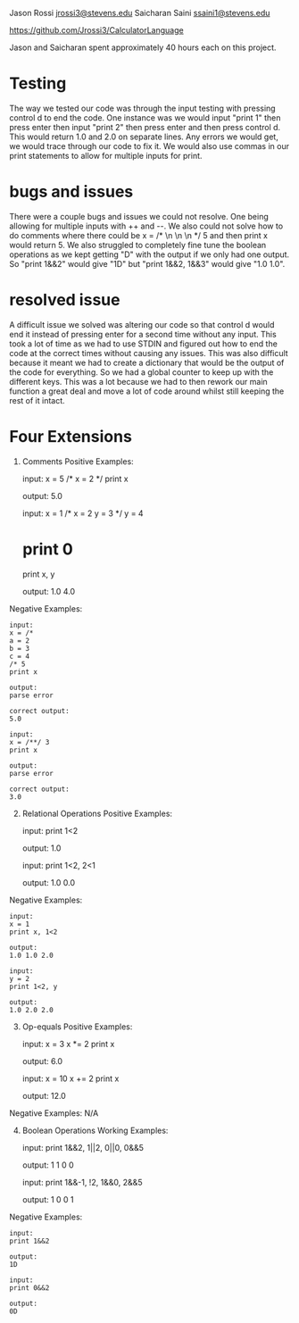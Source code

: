 Jason Rossi jrossi3@stevens.edu Saicharan Saini ssaini1@stevens.edu

https://github.com/Jrossi3/CalculatorLanguage

Jason and Saicharan spent approximately 40 hours each on this project.

# Testing
The way we tested our code was through the input testing with pressing control d to end the code. One instance was we would input "print 1" then press enter then input "print 2" then press enter and then press control d. This would return 1.0 and 2.0 on separate lines. Any errors we would get, we would trace through our code to fix it. We would also use commas in our print statements to allow for multiple inputs for print.

# bugs and issues
There were a couple bugs and issues we could not resolve. One being allowing for multiple inputs with ++ and --. We also could not solve how to do comments where there could be x = /* \n \n \n */ 5 and then print x would return 5. We also struggled to completely fine tune the boolean operations as we kept getting "D" with the output if we only had one output. So "print 1&&2" would give "1D" but "print 1&&2, 1&&3" would give "1.0 1.0". 

# resolved issue
A difficult issue we solved was altering our code so that control d would end it instead of pressing enter for a second time without any input. This took a lot of time as we had to use STDIN and figured out how to end the code at the correct times without causing any issues. This was also difficult because it meant we had to create a dictionary that would be the output of the code for everything. So we had a global counter to keep up with the different keys. This was a lot because we had to then rework our main function a great deal and move a lot of code around whilst still keeping the rest of it intact. 

# Four Extensions
1) Comments
Positive Examples:

    input:
    x = 5
    /* 
    x = 2
    */
    print x

    output:
    5.0

    input:
    x = 1
    /* 
    x = 2
    y = 3
    */
    y = 4
    # print 0
    print x, y

    output:
    1.0 4.0

Negative Examples:

    input:
    x = /*
    a = 2
    b = 3
    c = 4
    /* 5
    print x

    output:
    parse error

    correct output:
    5.0

    input:
    x = /**/ 3        
    print x

    output:
    parse error

    correct output:
    3.0

2) Relational Operations
Positive Examples:

    input:
    print 1<2

    output:
    1.0

    input:
    print 1<2, 2<1

    output:
    1.0 0.0

Negative Examples:

    input:
    x = 1
    print x, 1<2

    output:
    1.0 1.0 2.0

    input:
    y = 2
    print 1<2, y

    output:
    1.0 2.0 2.0

3) Op-equals
Positive Examples:

    input:
    x = 3
    x *= 2
    print x

    output:
    6.0

    input:
    x = 10
    x += 2
    print x

    output:
    12.0

Negative Examples:
N/A

4) Boolean Operations
Working Examples:

    input:
    print 1&&2, 1||2, 0||0, 0&&5

    output:
    1 1 0 0

    input:
    print 1&&-1, !2, 1&&0, 2&&5

    output:
    1 0 0 1

Negative Examples:

    input: 
    print 1&&2

    output:
    1D

    input: 
    print 0&&2

    output:
    0D
